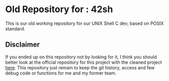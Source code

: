 # Old Repository for : 42sh

This is our old working repository for our UNIX Shell C dev, based on POSIX standard.

## Disclaimer

If you ended up on this repository not by looking for it, I think you should better look at the official repository for this project with the cleaned project [here](https://github.com/Nrechati/42sh-UNIX-Shell). This repository just remain to keep the git history, access and few debug code or functions for me and my former team.
